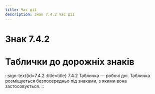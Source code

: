 ```yaml
---
title: Час дії
description: Знак 7.4.2 Час дії
---
```

# Знак 7.4.2
# Таблички до дорожніх знаків
::sign-text{id=7.4.2 :title=title}
7.4.2 Табличка — робочі дні.
Табличка розміщується безпосередньо під знаками, з якими вона застосовується.
::